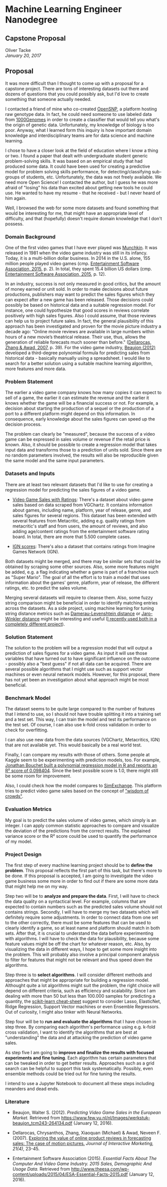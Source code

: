 # Machine Learning Engineer Nanodegree
## Capstone Proposal
Oliver Tacke  
_January 20, 2017_

## Proposal
It was more difficult than I thought to come up with a proposal for a capstone project. There are tons of interesting datasets out there and dozens of questions that you could possibly ask, but I'd love to create something that someone actually needed.

I contacted a friend of mine who co-created [OpenSNP](https://opensnp.org), a platform hosting raw genotype data. In fact, he could need someone to use labeled data from [1000Genomes](http://www.internationalgenome.org) in order to create a classifier that would tell you what's the origin of genetic data. Unfortunately, my knowledge of biology is too poor. Anyway, what I learned form this inquiry is how important domain knowledge and interdisciplinary teams are for data science and machine learning.

I chose to have a closer look at the field of education where I know a thing or two. I found a paper that dealt with undergraduate student generic problem-solving skills. It was based on an empirical study that had produced some data. It could have been used for creating a predictive model for problem solving skills performance, for detecting/classifying sub-groups of students, etc. Unfortunately, the data was not freely available. We need more Open Science! I contacted the author, but I guess he was more afraid of "losing" his data than excited about getting new tools he could use. He wanted to have my resume - that he received - but I never heard of him again.

Well, I browsed the web for some more datasets and found something that would be interesting for me, that might have an appropriate level of difficulty, and that (hopefully) doesn't require domain knowledge that I don't possess.

### Domain Background
One of the first video games that I have ever played was [Munchkin](https://en.wikipedia.org/wiki/Munchkin_(video_game)). It was released in 1981 when the video game industry was still in its infancy. Today, it is a multi-billion dollar business. In 2014 in the U.S. alone, 155 million people played video games (cmp. [Entertainment Software Association, 2015](http://www.theesa.com/wp-content/uploads/2015/04/ESA-Essential-Facts-2015.pdf), p. 2). In total, they spent 15.4 billion US dollars (cmp. [Entertainment Software Association, 2015](http://www.theesa.com/wp-content/uploads/2015/04/ESA-Essential-Facts-2015.pdf), p. 12).

In an industry, success is not only measured in good critics, but the amount of money earned or unit sold. In order to make decisions about future productions, publishers may want to predict the sales figures which they can expect after a new game has been released. Those decisions could possibly be based on historical data and a suitable regression model. For instance, one could hypothesize that good scores in reviews correlate positively with high sales figures. Also I could assume, that those reviews can help us to project future sales. In fact, the general plausibility of this approach has been investigated and proven for the movie picture industry a decade ago: "Online movie reviews are available in large numbers within hours of a new movie’s theatrical release. Their use, thus, allows the generation of reliable forecasts much sooner than before." ([Dellarocas, Zhang & Awad, 2007](http://onlinelibrary.wiley.com/doi/10.1002/dir.20087/abstract), p. 39). For the video game industry, [Beaujon (2012)](https://www.few.vu.nl/nl/Images/werkstuk-beaujon_tcm243-264134.pdf) developed a third-degree polynomial formula for predicting sales from historical data - basically manually using a spreadsheet. I would like to search for a better solution using a suitable machine learning algorithm, more features and more data.

### Problem Statement
The earlier a video game company knows how many copies it can expect to sell of a game, the earlier it can estimate the revenue and the earlier it knows whether the game will be a financial success or not. For example, a decision about starting the production of a sequel or the production of a port to a different platform might depend on this information. In consequence, early knowledge about the sales figures can speed up the decision process.

The problem can clearly be "measured", because the success of a video game can be expressed in sales volume or revenue if the retail price is known. Also, it should be possible to create a regression model that takes input data and transforms those to a prediction of units sold. Since there are no random parameters involved, the results will also be reproducible given the same model and the same input parameters.

### Datasets and Inputs
There are at least two relevant datasets that I'd like to use for creating a regression model for predicting the sales figures of a video game.

- [Video Game Sales with Ratings](https://www.kaggle.com/rush4ratio/video-game-sales-with-ratings):
There's a dataset about video game sales based on data scraped from VGChartz. It contains information about games, including name, platform, year of release, genre, and sales figures for several regions. This dataset has been extended with several features from Metacritic, adding e.g. quality ratings from metacritic's staff and from users, the amount of reviews, and also adding age/content ratings from the entertainment software rating board. In total, there are more that 5.500 complete cases.

- [IGN scores](https://www.kaggle.com/egrinstein/20-years-of-games/discussion):
There's also a dataset that contains ratings from Imagine Games Network (IGN).

Both datasets might be merged, and there may be similar sets that could be obtained by scraping some other sources. Also, some more features might be added, e.g. a flag indicating whether a game is part of a franchise such as "Super Mario". The goal of all the effort is to train a model that uses information about the games' genre, platform, year of release, the different ratings, etc. to predict the sales volume.

Merging several datasets will require to cleanse them. Also, some fuzzy string comparison might be beneficial in order to identify matching entries across the datasets. As a side project, using machine learning for tuning string distance metrics such as [Damerau-Levenshtein distance](https://en.wikipedia.org/wiki/Damerau–Levenshtein_distance) or [Jaro-Winkler distance](https://en.wikipedia.org/wiki/Jaro%E2%80%93Winkler_distance) might be interesting and useful ([I recently used both in a completely different project](https://h5p.org/node/40692)).

### Solution Statement
The solution to the problem will be a regression model that will output a prediction of sales figures for a video game. As input it will use those variables that have turned out to have significant influence on the outcome - possibly also a "best guess" if not all data can be acquired. There are several possible algorithms that I might use such as support vector machines or even neural network models. However, for this proposal, there has not yet been an investigation about what approach might be most beneficial.

### Benchmark Model
The dataset seems to be quite large compared to the number of features that I intend to use, so I should not have trouble splitting it into a training set and a test set. This way, I can train the model and test its performance on the test set. Of course, I can also use k-fold cross validation in order to check for overfitting.

I can also use new data from the data sources (VGChartz, Metacritics, IGN) that are not available yet. This would basically be a real world test.

Finally, I can compare my results with those of others. Some people at Kaggle seem to be experimenting with prediction models, too. For example, [Jonathan Bouchet built a polynomial regression model in R and reports an R² score of 0.098404](https://www.kaggle.com/jonathanbouchet/d/rush4ratio/video-game-sales-with-ratings/vg-sales-score-prediction/notebook). Since the best possible score is 1.0, there might still be some room for improvement.

Also, I could check how the model compares to [SimExchange](http://www.simexchange.com/). This platform tries to predict video game sales based on the concept of ["wisdom of crowds"](https://en.wikipedia.org/wiki/The_Wisdom_of_Crowds).

### Evaluation Metrics
My goal is to predict the sales volume of video games, which simply is an integer. I can apply common statistic approaches to compare and visualize the deviation of the predictions from the correct results. The explained variance score or the R² score could be used to quantify the performance of my model.

### Project Design
The first step of every machine learning project should be to **define the problem**. This proposal reflects the first part of this task, but there's more to be done. If this proposal is accepted, I am going to investigate the video game business some more in order to find out if there are some more data that might help me on my way.

Step two will be to **analyze and prepare the data**. First, I will have to check the data quality on a syntactical level. For example, columns that are expected to contain numbers such as the predicted sales volume should not contains strings. Secondly, I will have to merge my two datasets which will definitely require some adjustments. In order to connect data from one set to the other correctly, there must be some features that can be used to clearly identify a game, so at least name and platform should match in both sets. After that, it is crucial to understand the data before experimenting with algorithms. I will have to check the data for plausibility, because some feature values might be off the chart for whatever reason, etc. Also, by visualizing the data in different ways, I hope to get some more insight into the problem. This will probably also involve a principal component analysis to filter for features that might not be relevant and thus speed down the algorithms.

Step three is to **select algorithms**. I will consider different methods and approaches that might be appropriate for building a regression model. Althought quite a lot algorithms might suit the problem, the right choice will depend on different criteria, such as efficiency and scalability. Since I am dealing with more than 50 but less than 100.000 samples for predicting a quantity, the [scikit-learn cheat-sheet](http://scikit-learn.org/stable/tutorial/machine_learning_map/) suggest to consider Lasso, ElasticNet, Ridge Regression, Support Vector machines or even Ensemble Regressors. Out of curiosity, I might also tinker with Neural Networks.

Step four will be to **run and evaluate the algorithms** that I have chosen in step three. By comparing each algorithm's performance using e.g. k-fold cross validation, I want to identify the algorithms that are best at "understanding" the data and at attacking the prediction of video game sales.

As step five I am going to **improve and finalize the results with focused experiments and fine tuning**. Each algorithm has certain parameters that can be tweaked in order to get better results. Approaches such as a grid search can be helpful to support this task systematically. Possibly, even ensemble methods could be tried out for fine tuning the results.

I intend to use a Jupyter Notebook to document all these steps including meanders and dead ends.

### Literature
* Beaujon, Walter S. (2012). _Predicting Video Game Sales in the European Market._ Retrieved from https://www.few.vu.nl/nl/Images/werkstuk-beaujon_tcm243-264134.pdf (January 12, 2016).

* Dellarocas, Chrysanthos, Zhang, Xiaoquan (Michael) & Awad, Neveen F. (2007). [Exploring the value of online product reviews in forecasting sales: The case of motion pictures.](http://onlinelibrary.wiley.com/doi/10.1002/dir.20087/abstract) _Journal of Interactive Marketing, 21(4)_, 23-45.

* Entertainment Software Association (2015). _Essential Facts About The Computer And Video Game Industry. 2015 Sales, Demographic And Usage Data._ Retrieved from http://www.theesa.com/wp-content/uploads/2015/04/ESA-Essential-Facts-2015.pdf (January 12, 2016).
